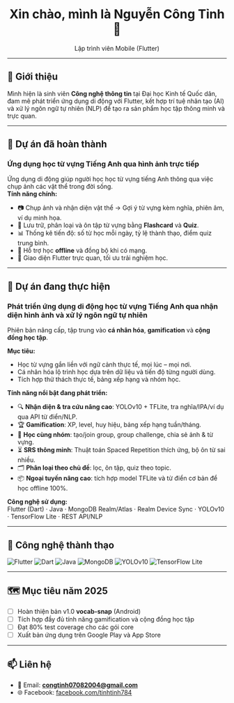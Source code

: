 <h1 align="center">Xin chào, mình là Nguyễn Công Tỉnh 👋</h1>

<p align="center">
Lập trình viên Mobile (Flutter)
</p>

---

## 🚀 Giới thiệu
Mình hiện là sinh viên **Công nghệ thông tin** tại Đại học Kinh tế Quốc dân, đam mê phát triển ứng dụng di động với Flutter, kết hợp trí tuệ nhân tạo (AI) và xử lý ngôn ngữ tự nhiên (NLP) để tạo ra sản phẩm học tập thông minh và trực quan.

---

## 📂 Dự án đã hoàn thành
### **Ứng dụng học từ vựng Tiếng Anh qua hình ảnh trực tiếp**
Ứng dụng di động giúp người học học từ vựng tiếng Anh thông qua việc chụp ảnh các vật thể trong đời sống.  
**Tính năng chính:**
- 📷 Chụp ảnh và nhận diện vật thể → Gợi ý từ vựng kèm nghĩa, phiên âm, ví dụ minh họa.
- 💾 Lưu trữ, phân loại và ôn tập từ vựng bằng **Flashcard** và **Quiz**.
- 📊 Thống kê tiến độ: số từ học mỗi ngày, tỷ lệ thành thạo, điểm quiz trung bình.
- 🔄 Hỗ trợ học **offline** và đồng bộ khi có mạng.
- 🎨 Giao diện Flutter trực quan, tối ưu trải nghiệm học.

---

## 🚧 Dự án đang thực hiện
### **Phát triển ứng dụng di động học từ vựng Tiếng Anh qua nhận diện hình ảnh và xử lý ngôn ngữ tự nhiên**
Phiên bản nâng cấp, tập trung vào **cá nhân hóa**, **gamification** và **cộng đồng học tập**.

**Mục tiêu:**
- Học từ vựng gắn liền với ngữ cảnh thực tế, mọi lúc – mọi nơi.
- Cá nhân hóa lộ trình học dựa trên dữ liệu và tiến độ từng người dùng.
- Tích hợp thử thách thực tế, bảng xếp hạng và nhóm học.

**Tính năng nổi bật đang phát triển:**
- 🔍 **Nhận diện & tra cứu nâng cao**: YOLOv10 + TFLite, tra nghĩa/IPA/ví dụ qua API từ điển/NLP.
- 🏆 **Gamification**: XP, level, huy hiệu, bảng xếp hạng tuần/tháng.
- 👥 **Học cùng nhóm**: tạo/join group, group challenge, chia sẻ ảnh & từ vựng.
- ⏳ **SRS thông minh**: Thuật toán Spaced Repetition thích ứng, bộ ôn từ sai nhiều.
- 🗂 **Phân loại theo chủ đề**: lọc, ôn tập, quiz theo topic.
- 📦 **Ngoại tuyến nâng cao**: tích hợp model TFLite và từ điển cơ bản để học offline 100%.

**Công nghệ sử dụng:**  
Flutter (Dart) · Java · MongoDB Realm/Atlas · Realm Device Sync · YOLOv10 · TensorFlow Lite · REST API/NLP

---

## 🧰 Công nghệ thành thạo
![Flutter](https://img.shields.io/badge/Flutter-02569B?logo=flutter&logoColor=white)
![Dart](https://img.shields.io/badge/Dart-0175C2?logo=dart&logoColor=white)
![Java](https://img.shields.io/badge/Java-ED8B00?logo=java&logoColor=white)
![MongoDB](https://img.shields.io/badge/MongoDB-4EA94B?logo=mongodb&logoColor=white)
![YOLOv10](https://img.shields.io/badge/YOLOv10-black?logo=opencv&logoColor=white)
![TensorFlow Lite](https://img.shields.io/badge/TensorFlow_Lite-FF6F00?logo=tensorflow&logoColor=white)

---

## 🗺️ Mục tiêu năm 2025
- [ ] Hoàn thiện bản v1.0 **vocab-snap** (Android)
- [ ] Tích hợp đầy đủ tính năng gamification và cộng đồng học tập
- [ ] Đạt 80% test coverage cho các gói core
- [ ] Xuất bản ứng dụng trên Google Play và App Store

---

## 📫 Liên hệ
- 📧 Email: **[congtinh07082004@gmail.com](mailto:congtinh07082004@gmail.com)**
- 🌐 Facebook: [facebook.com/tinhtinh784](https://www.facebook.com/tinhtinh784/)

